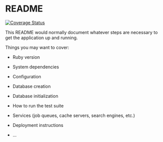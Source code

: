 # README
[![Coverage Status](https://coveralls.io/repos/github/skrix/lunch_app/badge.svg)](https://coveralls.io/github/skrix/lunch_app)

This README would normally document whatever steps are necessary to get the
application up and running.

Things you may want to cover:

* Ruby version

* System dependencies

* Configuration

* Database creation

* Database initialization

* How to run the test suite

* Services (job queues, cache servers, search engines, etc.)

* Deployment instructions

* ...
